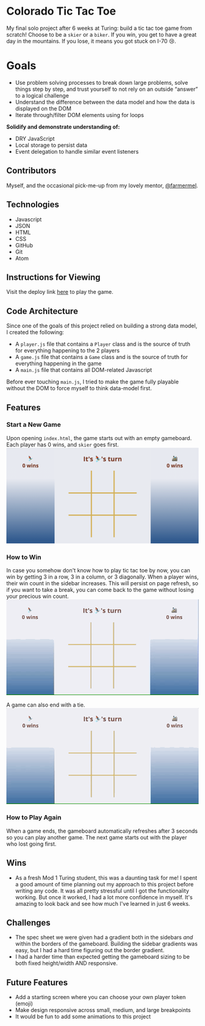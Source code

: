 # Colorado Tic Tac Toe
My final solo project after 6 weeks at Turing: build a tic tac toe game from scratch! Choose to be a `skier` or a `biker`. If you win, you get to have a great day in the mountains. If you lose, it means you got stuck on I-70 :cry:.

# Goals
- Use problem solving processes to break down large problems, solve things step by step, and trust yourself to not rely on an outside “answer” to a logical challenge
- Understand the difference between the data model and how the data is displayed on the DOM
- Iterate through/filter DOM elements using for loops

**Solidify and demonstrate understanding of:**
  * DRY JavaScript
  * Local storage to persist data
  * Event delegation to handle similar event listeners  

## Contributors
Myself, and the occasional pick-me-up from my lovely mentor, [@farmermel](https://github.com/farmermel).

## Technologies
- Javascript
- JSON
- HTML
- CSS
- GitHub
- Git
- Atom

## Instructions for Viewing
Visit the deploy link [here](https://tashiad.github.io/tic-tac-toe/) to play the game.

## Code Architecture
Since one of the goals of this project relied on building a strong data model, I created the following:
- A `player.js` file that contains a `Player` class and is the source of truth for everything happening to the 2 players
- A `game.js` file that contains a `Game` class and is the source of truth for everything happening in the game
- A `main.js` file that contains all DOM-related Javascript

Before ever touching `main.js`, I tried to make the game fully playable without the DOM to force myself to think data-model first.

## Features

### Start a New Game
Upon opening `index.html`, the game starts out with an empty gameboard. Each player has 0 wins, and `skier` goes first.
![Initial Screen](readme-images/initial-screen.png)

### How to Win
In case you somehow don't know how to play tic tac toe by now, you can win by getting 3 in a row, 3 in a column, or 3 diagonally. When a player wins, their win count in the sidebar increases. This will persist on page refresh, so if you want to take a break, you can come back to the game without losing your precious win count.
![Wins](readme-images/win.gif)

A game can also end with a tie.
![Draws](readme-images/tie.gif)

### How to Play Again
When a game ends, the gameboard automatically refreshes after 3 seconds so you can play another game. The next game starts out with the player who lost going first.

## Wins
- As a fresh Mod 1 Turing student, this was a daunting task for me! I spent a good amount of time planning out my approach to this project before writing any code. It was all pretty stressful until I got the functionality working. But once it worked, I had a lot more confidence in myself. It's amazing to look back and see how much I've learned in just 6 weeks.

## Challenges
- The spec sheet we were given had a gradient both in the sidebars _and_ within the borders of the gameboard. Building the sidebar gradients was easy, but I had a hard time figuring out the border gradient.
- I had a harder time than expected getting the gameboard sizing to be both fixed height/width AND responsive.

## Future Features
- Add a starting screen where you can choose your own player token (emoji)
- Make design responsive across small, medium, and large breakpoints
- It would be fun to add some animations to this project
